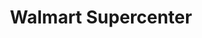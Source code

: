 ---
title: "Walmart Supercenter"
url: /west-valley-city/walmart-supercenter-5600-west/
shop: Supermarkt
---